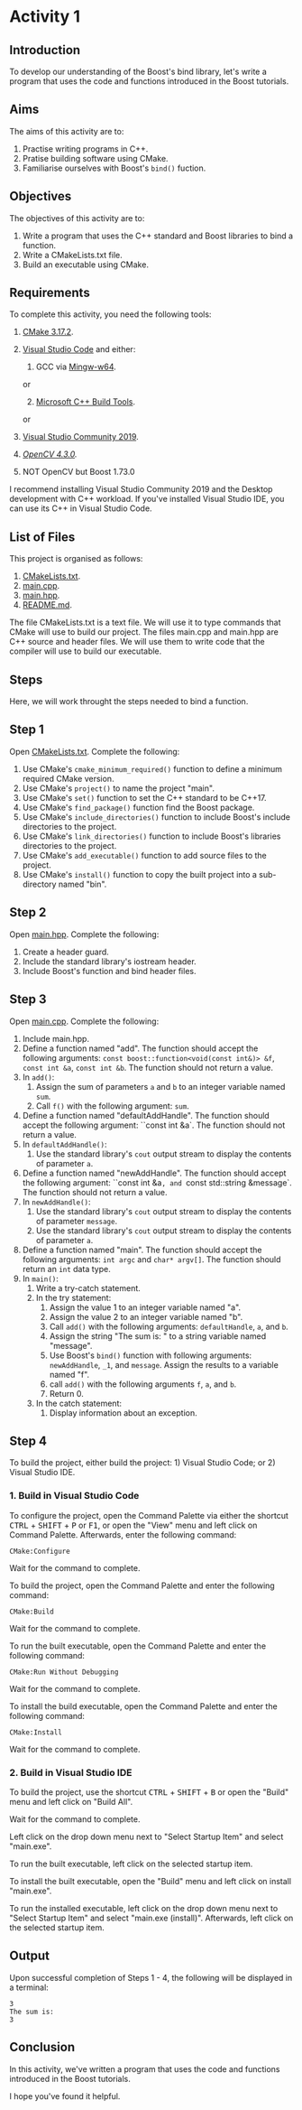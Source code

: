 # Activity 1

## Introduction

To develop our understanding of the Boost's bind library, let's write a program that uses the code and functions introduced in the Boost tutorials.

## Aims

The aims of this activity are to:

1. Practise writing programs in C++.
1. Pratise building software using CMake.
1. Familiarise ourselves with Boost's `bind()` fuction.

## Objectives

The objectives of this activity are to:

1. Write a program that uses the C++ standard and Boost libraries to bind a function.
1. Write a CMakeLists.txt file.
1. Build an executable using CMake.

## Requirements

To complete this activity, you need the following tools:

1. [CMake 3.17.2](https://cmake.org/).
1. [Visual Studio Code](https://code.visualstudio.com/) and either: 
    1) GCC via [Mingw-w64](http://mingw-w64.org/doku.php).
    
    or
    
    2) [Microsoft C++ Build Tools](https://visualstudio.microsoft.com/visual-cpp-build-tools/).

    or

1. [Visual Studio Community 2019](https://visualstudio.microsoft.com/vs/).
1. _[OpenCV 4.3.0](https://opencv.org/)._
1. NOT OpenCV but Boost 1.73.0

I recommend installing Visual Studio Community 2019 and the Desktop development with C++ workload. If you've installed Visual Studio IDE, you can use its C++ in Visual Studio Code.

## List of Files

This project is organised as follows:

1. [CMakeLists.txt](CMakeLists.txt).
1. [main.cpp](main.cpp).
1. [main.hpp](main.hpp).
1. [README.md](README.md).

The file CMakeLists.txt is a text file. We will use it to type commands that CMake will use to build our project. The files main.cpp and main.hpp are C++ source and header files. We will use them to write code that the compiler will use to build our executable. 

## Steps

Here, we will work throught the steps needed to bind a function. 

## Step 1

Open [CMakeLists.txt](CMakeLists.txt). Complete the following:

1. Use CMake's `cmake_minimum_required()` function to define a minimum required CMake version.
1. Use CMake's `project()` to name the project "main".
1. Use CMake's `set()` function to set the C++ standard to be C++17.
1. Use CMake's `find_package()` function find the Boost package.
1. Use CMake's `include_directories()` function to include Boost's include directories to the project.
1. Use CMake's `link_directories()` function to include Boost's libraries directories to the project.
1. Use CMake's `add_executable()` function to add source files to the project.
1. Use CMake's `install()` function to copy the built project into a sub-directory named "bin".

## Step 2

Open [main.hpp](main.hpp). Complete the following:

1. Create a header guard.
1. Include the standard library's iostream header.
1. Include Boost's function and bind header files.

## Step 3

Open [main.cpp](main.cpp). Complete the following:

1. Include main.hpp.
1. Define a function named "add". The function should accept the following arguments: `const boost::function<void(const int&)> &f`, `const int &a`, `const int &b`. The function should not return a value.
1. In `add()`:
    1. Assign the sum of parameters `a` and `b` to an integer variable named `sum`.
    1. Call `f()` with the following argument: `sum`.
1. Define a function named "defaultAddHandle". The function should accept the following argument: ``const int &a`. The function should not return a value.
1. In `defaultAddHandle()`:
    1. Use the standard library's `cout` output stream to display the contents of parameter `a`. 
1. Define a function named "newAddHandle". The function should accept the following argument: ``const int &a`, and `const std::string &message`. The function should not return a value.
1. In `newAddHandle()`:
    1.  Use the standard library's `cout` output stream to display the contents of parameter `message`. 
    1.  Use the standard library's `cout` output stream to display the contents of parameter `a`. 
1. Define a function named "main". The function should accept the following arguments: `int argc` and `char* argv[]`. The function should return an `int` data type.
1. In `main()`:
    1. Write a try-catch statement.
    1. In the try statement:
        1. Assign the value 1 to an integer variable named "a".
        1. Assign the value 2 to an integer variable named "b".
        1. Call `add()` with the following arguments: `defaultHandle`, `a`, and `b`.
        1. Assign the string "The sum is: " to a string variable named "message".
        1. Use Boost's `bind()` function with following arguments: `newAddHandle`, `_1`, and `message`. Assign the results to a variable named "f".
        1. call `add()` with the following arguments `f`, `a`, and `b`.
        1. Return 0.
    1. In the catch statement:
        1. Display information about an exception.

## Step 4

To build the project, either build the project: 1) Visual Studio Code; or 2) Visual Studio IDE.

### 1. Build in Visual Studio Code

To configure the project, open the Command Palette via either the shortcut <kbd>CTRL</kbd> + <kbd>SHIFT</kbd> + <kbd>P</kbd> or <kbd>F1</kbd>, or open the "View" menu and left click on Command Palette. Afterwards, enter the following command:

    CMake:Configure

Wait for the command to complete.

To build the project, open the Command Palette and enter the following command:

    CMake:Build

Wait for the command to complete.

To run the built executable, open the Command Palette and enter the following command:

    CMake:Run Without Debugging

Wait for the command to complete.

To install the build executable, open the Command Palette and enter the following command:

    CMake:Install

Wait for the command to complete.

### 2. Build in Visual Studio IDE

To build the project, use the shortcut <kbd>CTRL</kbd> + <kbd>SHIFT</kbd> + <kbd>B</kbd> or open the "Build" menu and left click on "Build All".

Wait for the command to complete.

Left click on the drop down menu next to "Select Startup Item" and select "main.exe". 

To run the built executable, left click on the selected startup item.

To install the built executable, open the "Build" menu and left click on install "main.exe".

To run the installed executable, left click on the drop down menu next to "Select Startup Item" and select "main.exe (install)". Afterwards, left click on the selected startup item. 

## Output

Upon successful completion of Steps 1 - 4, the following will be displayed in a terminal:

    3
    The sum is:
    3

## Conclusion

In this activity, we've written a program that uses the code and functions introduced in the Boost tutorials.

I hope you've found it helpful.